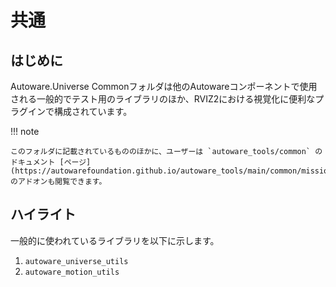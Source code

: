 # 共通

## はじめに

Autoware.Universe Commonフォルダは他のAutowareコンポーネントで使用される一般的でテスト用のライブラリのほか、RVIZ2における視覚化に便利なプラグインで構成されています。

!!! note

    このフォルダに記載されているもののほかに、ユーザーは `autoware_tools/common` のドキュメント [ページ](https://autowarefoundation.github.io/autoware_tools/main/common/mission_planner_rviz_plugin/) のアドオンも閲覧できます。

## ハイライト

一般的に使われているライブラリを以下に示します。

1. `autoware_universe_utils`
2. `autoware_motion_utils`

